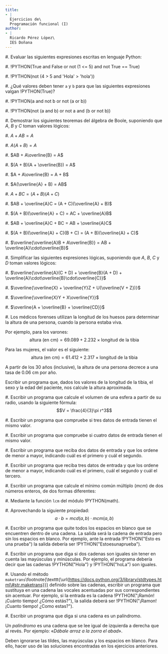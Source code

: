```yaml
---
title:
- |
  Ejercicios de\
  Programación funcional (I)
author:
- |
  Ricardo Pérez López\
  IES Doñana
---
```


#. Evaluar las siguientes expresiones escritas en lenguaje Python:

   #. !PYTHON(True and False or not (1 <= 5) and not True == True)

   #. !PYTHON(not (4 > 5 and 'Hola' > 'hola'))

#. ¿Qué valores deben tener `a` y `b` para que las siguientes expresiones
   valgan !PYTHON(True)?

   #. !PYTHON(a and not b or not (a or b))

   #. !PYTHON(not (a and b) or not a and (b or not b))

#. Demostrar los siguientes teoremas del álgebra de Boole, suponiendo que $A$,
   $B$ y $C$ toman valores lógicos:

   #. $A + AB = A$

   #. $A(A + B) = A$

   #. $AB + A\overline{B} = A$

   #. $(A + B)(A + \overline{B}) = A$

   #. $A + A\overline{B} = A + B$

   #. $A(\overline{A} + B) = AB$

   #. $A + BC = (A + B)(A + C)$

   #. $AB + \overline{A}C = (A + C)(\overline{A} + B)$

   #. $(A + B)(\overline{A} + C) = AC + \overline{A}B$

   #. $AB + \overline{A}C + BC = AB + \overline{A}C$

   #. $(A + B)(\overline{A} + C)(B + C) = (A + B)(\overline{A} + C)$

   #. $\overline{\overline{A}B + A\overline{B}} = AB +
      \overline{A}\cdot\overline{B}$

#. Simplificar las siguientes expresiones lógicas, suponiendo que $A$, $B$, $C$
   y $D$ toman valores lógicos:

   #. $\overline{\overline{A}(C + D) + \overline{B}(A + D) +
      \overline{A}\cdot\overline{B}\cdot\overline{C}}$

   #. $\overline{\overline{X} + \overline{Y}Z + U(\overline{V + Z})}$

   #. $\overline{\overline{X}Y + X\overline{Y}}$

   #. $\overline{A + \overline{B} + \overline{CD}}$

#. Los médicos forenses utilizan la longitud de los huesos para determinar la
   altura de una persona, cuando la persona estaba viva.

   Por ejemplo, para los varones:
   $$\text{altura (en cm)} = 69.089 + 2.232 \times \text{longitud de la
   tibia}$$

   Para las mujeres, el valor es el siguiente:
   $$\text{altura (en cm)} = 61.412 + 2.317 \times \text{longitud de la
   tibia}$$

   A partir de los 30 años (inclusive), la altura de una persona decrece a una
   tasa de 0.06 cm por año.

   Escribir un programa que, dados los valores de la longitud de la tibia, el
   sexo y la edad del paciente, nos calcule la altura aproximada.

#. Escribir un programa que calcule el volumen de una esfera a partir de su
   radio, usando la siguiente fórmula: $$V = \frac{4}{3}\pi r^3$$

#. Escribir un programa que compruebe si tres datos de entrada tienen el mismo
   valor.

#. Escribir un programa que compruebe si cuatro datos de entrada tienen el
   mismo valor.

#. Escribir un programa que reciba dos datos de entrada y que los ordene de
   menor a mayor, indicando cuál es el primero y cuál el segundo.

#. Escribir un programa que reciba tres datos de entrada y que los ordene de
   menor a mayor, indicando cuál es el primero, cuál el segundo y cuál el
   tercero.

#. Escribir un programa que calcule el mínimo común múltiplo (_mcm_) de dos
   números enteros, de dos formas diferentes:

   #. Mediante la función `lcm` del módulo !PYTHON(math).

   #. Aprovechando la siguiente propiedad:
      $$a\cdot b = mcd(a,b)\cdot mcm(a,b)$$

#. Escribir un programa que quite todos los espacios en blanco que se
   encuentren dentro de una cadena. La salida será la cadena de entrada pero
   sin los espacios en blanco. Por ejemplo, ante la entrada
   !PYTHON("Esto es una prueba") la salida debería ser
   !PYTHON("Estoesunaprueba").

#. Escribir un programa que diga si dos cadenas son iguales sin tener en cuenta
   las mayúsculas y minúsculas. Por ejemplo, el programa debería decir que las
   cadenas !PYTHON("Hola") y !PYTHON("hoLa") son iguales.

#. Usando el método
   `maketrans`\footnote{\texttt{\url{https://docs.python.org/3/library/stdtypes.html\#str.maketrans}}}
   definido sobre las cadenas, escribir un programa que sustituya en una cadena
   las vocales acentuadas por sus correspondientes sin acentuar. Por ejemplo,
   si la entrada es la cadena !PYTHON("¡Ramón! ¡Cuánto tiempo! ¿Cómo estás?"),
   la salida deberá ser !PYTHON("¡Ramon! ¡Cuanto tiempo! ¿Como estas?").

#. Escribir un programa que diga si una cadena es un palíndromo.

   Un _palíndromo_ es una cadena que se lee igual de izquierda a derecha que al
   revés. Por ejemplo: «_Dábale arroz a la zorra el abad_».

   Deben ignorarse las tildes, las mayúsculas y los espacios en blanco. Para
   ello, hacer uso de las soluciones encontradas en los ejercicios anteriores.
